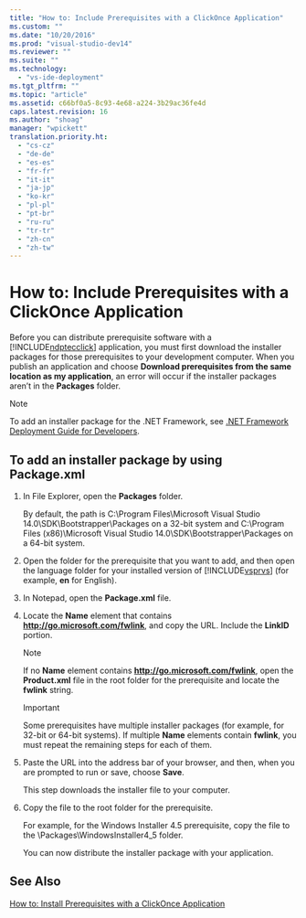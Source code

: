 ```yaml
---
title: "How to: Include Prerequisites with a ClickOnce Application"
ms.custom: ""
ms.date: "10/20/2016"
ms.prod: "visual-studio-dev14"
ms.reviewer: ""
ms.suite: ""
ms.technology: 
  - "vs-ide-deployment"
ms.tgt_pltfrm: ""
ms.topic: "article"
ms.assetid: c66bf0a5-8c93-4e68-a224-3b29ac36fe4d
caps.latest.revision: 16
ms.author: "shoag"
manager: "wpickett"
translation.priority.ht: 
  - "cs-cz"
  - "de-de"
  - "es-es"
  - "fr-fr"
  - "it-it"
  - "ja-jp"
  - "ko-kr"
  - "pl-pl"
  - "pt-br"
  - "ru-ru"
  - "tr-tr"
  - "zh-cn"
  - "zh-tw"
---
```

# How to: Include Prerequisites with a ClickOnce Application
Before you can distribute prerequisite software with a [!INCLUDE[ndptecclick](../deployment/includes/ndptecclick_md.md)] application, you must first download the installer packages for those prerequisites to your development computer. When you publish an application and choose **Download prerequisites from the same location as my application**, an error will occur if the installer packages aren’t in the **Packages** folder.  
  
> [!NOTE]
>  To add an installer package for the .NET Framework, see [.NET Framework Deployment Guide for Developers](http://msdn.microsoft.com/library/ee942965\(v=vs.110\).aspx).  
  
##  <a name="Package"></a> To add an installer package by using Package.xml  
  
1.  In File Explorer, open the **Packages** folder.  
  
     By default, the path is C:\Program Files\Microsoft Visual Studio 14.0\SDK\Bootstrapper\Packages on a 32-bit system and C:\Program Files (x86)\Microsoft Visual Studio 14.0\SDK\Bootstrapper\Packages on a 64-bit system.  
  
2.  Open the folder for the prerequisite that you want to add, and then open the language folder for your installed version of [!INCLUDE[vsprvs](../code-quality/includes/vsprvs_md.md)] (for example, **en** for English).  
  
3.  In Notepad, open the **Package.xml** file.  
  
4.  Locate the **Name** element that contains **http://go.microsoft.com/fwlink**, and copy the URL. Include the **LinkID** portion.  
  
    > [!NOTE]
    >  If no **Name** element contains **http://go.microsoft.com/fwlink**, open the **Product.xml** file in the root folder for the prerequisite and locate the **fwlink** string.  
  
    > [!IMPORTANT]
    >  Some prerequisites have multiple installer packages (for example, for 32-bit or 64-bit systems). If multiple **Name** elements contain **fwlink**, you must repeat the remaining steps for each of them.  
  
5.  Paste the URL into the address bar of your browser, and then, when you are prompted to run or save, choose **Save**.  
  
     This step downloads the installer file to your computer.  
  
6.  Copy the file to the root folder for the prerequisite.  
  
     For example, for the Windows Installer 4.5 prerequisite, copy the file to the \Packages\WindowsInstaller4_5 folder.  
  
     You can now distribute the installer package with your application.  
  
## See Also  
 [How to: Install Prerequisites with a ClickOnce Application](../deployment/how-to--install-prerequisites-with-a-clickonce-application.md)